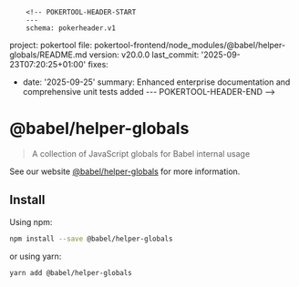         <!-- POKERTOOL-HEADER-START
        ---
        schema: pokerheader.v1
project: pokertool
file: pokertool-frontend/node_modules/@babel/helper-globals/README.md
version: v20.0.0
last_commit: '2025-09-23T07:20:25+01:00'
fixes:
- date: '2025-09-25'
  summary: Enhanced enterprise documentation and comprehensive unit tests added
        ---
        POKERTOOL-HEADER-END -->
# @babel/helper-globals

> A collection of JavaScript globals for Babel internal usage

See our website [@babel/helper-globals](https://babeljs.io/docs/babel-helper-globals) for more information.

## Install

Using npm:

```sh
npm install --save @babel/helper-globals
```

or using yarn:

```sh
yarn add @babel/helper-globals
```
